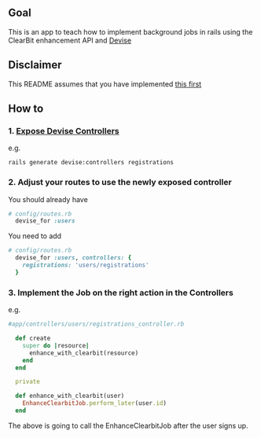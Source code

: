 ## Goal
This is an app to teach how to implement background jobs in rails using the ClearBit enhancement API and [Devise](https://github.com/heartcombo/devise#configuring-controllers)

## Disclaimer
This README assumes that you have implemented [this first](https://github.com/andrerferrer/background-jobs-demo)

## How to
### 1. [Expose Devise Controllers](https://github.com/heartcombo/devise#configuring-controllers)
e.g.
```shell 
rails generate devise:controllers registrations
```

### 2. Adjust your routes to use the newly exposed controller

You should already have

```ruby
# config/routes.rb
  devise_for :users
```

You need to add

```ruby
# config/routes.rb
  devise_for :users, controllers: {
    registrations: 'users/registrations'
  }
```

### 3. Implement the Job on the right action in the Controllers
e.g.
```ruby
#app/controllers/users/registrations_controller.rb

  def create
    super do |resource|
      enhance_with_clearbit(resource)
    end
  end

  private

  def enhance_with_clearbit(user)
    EnhanceClearbitJob.perform_later(user.id)
  end
```

The above is going to call the EnhanceClearbitJob after the user signs up.